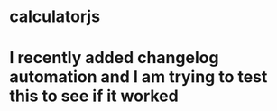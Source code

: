 # calculatorjs
# I recently added changelog automation and I am trying to test this to see if it worked